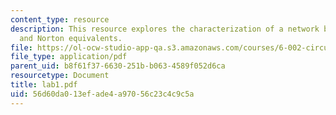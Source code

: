 ```yaml
---
content_type: resource
description: This resource explores the characterization of a network by its Thevenin
  and Norton equivalents.
file: https://ol-ocw-studio-app-qa.s3.amazonaws.com/courses/6-002-circuits-and-electronics-spring-2007/56d60da013efade4a97056c23c4c9c5a_lab1.pdf
file_type: application/pdf
parent_uid: b8f61f37-6630-251b-b063-4589f052d6ca
resourcetype: Document
title: lab1.pdf
uid: 56d60da0-13ef-ade4-a970-56c23c4c9c5a
---
```

